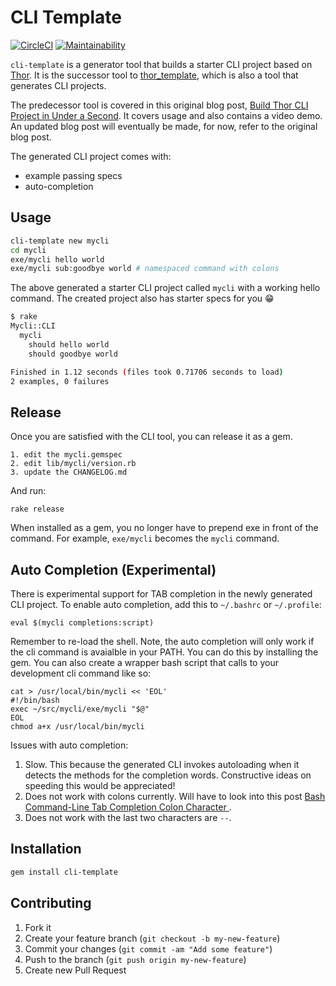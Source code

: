 # CLI Template

[![CircleCI](https://circleci.com/gh/tongueroo/cli-template.svg?style=svg)](https://circleci.com/gh/tongueroo/cli-template)
[![Maintainability](https://api.codeclimate.com/v1/badges/c6c4f26aaafccab10baf/maintainability)](https://codeclimate.com/github/tongueroo/cli-template/maintainability)

`cli-template` is a generator tool that builds a starter CLI project based on [Thor](http://whatisthor.com/). It is the successor tool to [thor_template](https://github.com/tongueroo/thor_template), which is also a tool that generates CLI projects.

The predecessor tool is covered in this original blog post, [Build Thor CLI Project in Under a Second](https://blog.boltops.com/2017/09/14/build-thor-cli-project-in-under-a-second). It covers usage and also contains a video demo.  An updated blog post will eventually be made, for now, refer to the original blog post.

The generated CLI project comes with:

* example passing specs
* auto-completion

## Usage

```sh
cli-template new mycli
cd mycli
exe/mycli hello world
exe/mycli sub:goodbye world # namespaced command with colons
```

The above generated a starter CLI project called `mycli` with a working hello command.  The created project also has starter specs for you 😁

```sh
$ rake
Mycli::CLI
  mycli
    should hello world
    should goodbye world

Finished in 1.12 seconds (files took 0.71706 seconds to load)
2 examples, 0 failures
```

## Release

Once you are satisfied with the CLI tool, you can release it as a gem.

    1. edit the mycli.gemspec
    2. edit lib/mycli/version.rb
    3. update the CHANGELOG.md

And run:

```
rake release
```

When installed as a gem, you no longer have to prepend exe in front of the command.  For example, `exe/mycli` becomes the `mycli` command.

## Auto Completion (Experimental)

There is experimental support for TAB completion in the newly generated CLI project.  To enable auto completion, add this to `~/.bashrc` or `~/.profile`:

    eval $(mycli completions:script)

Remember to re-load the shell. Note, the auto completion will only work if the cli command is avaialble in your PATH.  You can do this by installing the gem.  You can also create a wrapper bash script that calls to your development cli command like so:

```
cat > /usr/local/bin/mycli << 'EOL'
#!/bin/bash
exec ~/src/mycli/exe/mycli "$@"
EOL
chmod a+x /usr/local/bin/mycli
```

Issues with auto completion:

1. Slow. This because the generated CLI invokes autoloading when it detects the methods for the completion words. Constructive ideas on speeding this would be appreciated!
2. Does not work with colons currently.  Will have to look into this post [Bash Command-Line Tab Completion Colon Character
](https://stackoverflow.com/questions/25362968/bash-command-line-tab-completion-colon-character).
3. Does not work with the last two characters are `--`.

## Installation

```sh
gem install cli-template
```

## Contributing

1. Fork it
2. Create your feature branch (`git checkout -b my-new-feature`)
3. Commit your changes (`git commit -am "Add some feature"`)
4. Push to the branch (`git push origin my-new-feature`)
5. Create new Pull Request
